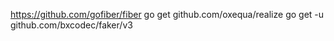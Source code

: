 https://github.com/gofiber/fiber
go get github.com/oxequa/realize
go get -u github.com/bxcodec/faker/v3
